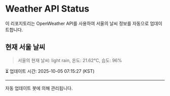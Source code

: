
# Weather API Status

이 리포지토리는 OpenWeather API를 사용하여 서울의 날씨 정보를 자동으로 업데이트합니다.

## 현재 서울 날씨
> 서울의 현재 날씨: light rain, 온도: 21.62°C, 습도: 96%

⏳ 업데이트 시간: 2025-10-05 07:15:27 (KST)

---
자동 업데이트 봇에 의해 관리됩니다.
